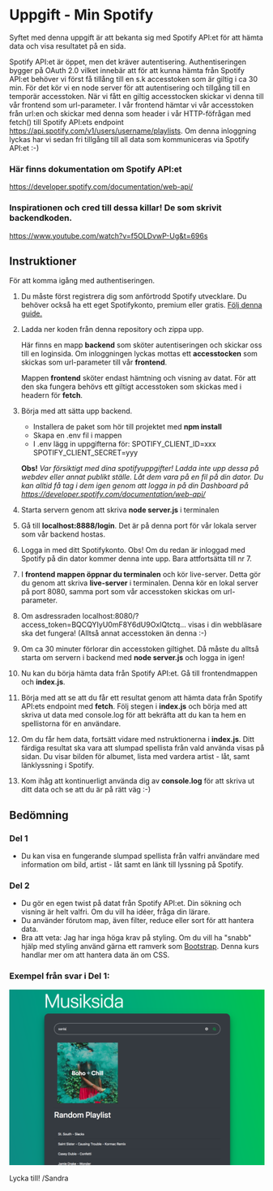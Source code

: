 # Uppgift - Min Spotify

Syftet med denna uppgift är att bekanta sig med Spotify API:et för att hämta data och visa resultatet på en sida. 

Spotify API:et är öppet, men det kräver autentisering. Authentiseringen bygger på OAuth 2.0 vilket innebär att för att kunna hämta från Spotify API:et behöver vi först få tillång till en s.k accesstoken som är giltig i ca 30 min. För det kör vi en node server för att autentisering och tillgång till en temporär accesstoken. När vi fått en giltig accesstocken skickar vi denna till vår frontend som url-parameter. I vår frontend hämtar vi vår accesstoken från url:en och skickar med denna som header i vår HTTP-föfrågan med fetch() till Spotify API:ets endpoint https://api.spotify.com/v1/users/username/playlists. Om denna inloggning lyckas har vi sedan fri tillgång till all data som kommuniceras via Spotify API:et :-)

### Här finns dokumentation om Spotify API:et
https://developer.spotify.com/documentation/web-api/


### Inspirationen och cred till dessa killar! De som skrivit backendkoden.
https://www.youtube.com/watch?v=f5OLDvwP-Ug&t=696s


## Instruktioner

För att komma igång med authentiseringen.

1. Du måste först registrera dig som anförtrodd Spotify utvecklare. Du behöver också ha ett eget Spotifykonto, premium eller gratis. [Följ denna guide.](https://github.com/mediagymnasiet-webbutveckling/wsp-myspotify/blob/master/Inst%C3%A4llningar%20f%C3%B6r%20tillg%C3%A5ng%20till%20Spotify%20API.pdf)


2. Ladda ner koden från denna repository och zippa upp.


    Här finns en mapp **backend** som sköter autentiseringen och skickar oss till en loginsida. Om inloggningen lyckas mottas ett **accesstocken** som skickas som url-parameter till vår **frontend**.

    Mappen **frontend** sköter endast hämtning och visning av datat. För att den ska fungera behövs ett giltigt accesstoken  som skickas med i headern för **fetch**.


3. Börja med att sätta upp backend. 

    - Installera de paket som hör till projektet med **npm install**
    - Skapa en .env fil i mappen
    - I .env lägg in uppgifterna för:
        SPOTIFY_CLIENT_ID=xxx
        SPOTIFY_CLIENT_SECRET=yyy

    **Obs!** *Var försiktigt med dina spotifyuppgifter! Ladda inte upp dessa på webdev eller annat publikt ställe. Låt dem vara på en fil på din dator. Du kan alltid få tag i dem igen genom att logga in på din Dashboard på https://developer.spotify.com/documentation/web-api/*


4. Starta servern genom att skriva **node server.js** i terminalen 


5. Gå till **localhost:8888/login**. Det är på denna port för vår lokala server som vår backend hostas.


7. Logga in med ditt Spotifykonto. Obs! Om du redan är inloggad med Spotify på din dator kommer denna inte upp. Bara attfortsätta till nr 7.


6. I **frontend mappen öppnar du terminalen** och kör live-server. Detta gör du genom att skriva **live-server** i terminalen. Denna kör en lokal server på port 8080, samma port som vår accesstoken skickas om url-parameter.


7. Om asdressraden localhost:8080/?access_token=BQCQYIyU0mF8Y6dU9OxIQtctq... visas i din webbläsare ska det fungera! (Alltså annat accesstoken än denna :-)


8. Om ca 30 minuter förlorar din accesstoken giltighet. Då måste du alltså starta om servern i backend med **node server.js** och logga in igen!


9. Nu kan du börja hämta data från Spotify API:et. Gå till frontendmappen och **index.js**. 


10. Börja med att se att du får ett resultat genom att hämta data från Spotify API:ets endpoint        med **fetch**. Följ stegen i **index.js** och börja med att skriva ut data med console.log för     att bekräfta att du kan ta hem en spellistorna för en användare.

11. Om du får hem data, fortsätt vidare med nstruktionerna i **index.js**. Ditt färdiga resultat ska vara att slumpad spellista från vald använda visas på sidan. Du visar bilden för albumet, lista med vardera artist - låt, samt länklyssning i Spotify.

12. Kom ihåg att kontinuerligt använda dig av **console.log** för att skriva ut ditt data och se att du är på rätt väg :-)



## Bedömning

### Del 1

* Du kan visa en fungerande slumpad spellista från valfri användare med information om bild, artist - låt samt en länk till lyssning på Spotify.

### Del 2

* Du gör en egen twist på datat från Spotify API:et. Din sökning och visning är helt valfri. Om du vill ha idéer, fråga din lärare.
* Du använder förutom map, även filter, reduce eller sort för att hantera data.
* Bra att veta: Jag har inga höga krav på styling. Om du vill ha "snabb" hjälp med styling använd gärna ett ramverk som [Bootstrap](https://getbootstrap.com/). Denna kurs handlar mer om att hantera data än om CSS.


### Exempel från svar i Del 1:
![Random Playlist](https://github.com/mediagymnasiet-webbutveckling/wsp-myspotify/blob/master/screen.png)

Lycka till!
/Sandra


   